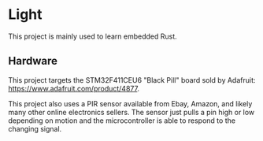 
# Light #

This project is mainly used to learn embedded Rust.

## Hardware ##

This project targets the STM32F411CEU6 "Black Pill" board sold by Adafruit:
https://www.adafruit.com/product/4877.

This project also uses a PIR sensor available from Ebay, Amazon, and likely many other online electronics
sellers. The sensor just pulls a pin high or low depending on motion and the microcontroller is able to
respond to the changing signal.
